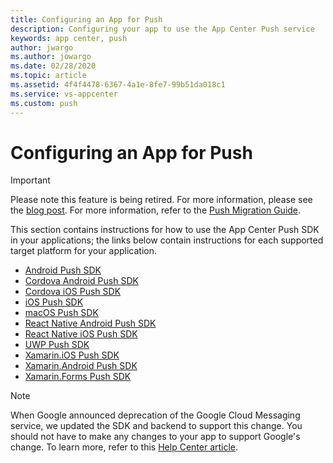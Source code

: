 ```yaml
---
title: Configuring an App for Push
description: Configuring your app to use the App Center Push service
keywords: app center, push
author: jwargo
ms.author: jowargo
ms.date: 02/28/2020
ms.topic: article
ms.assetid: 4f4f4478-6367-4a1e-8fe7-99b51da018c1
ms.service: vs-appcenter
ms.custom: push
---
```


# Configuring an App for Push

> [!IMPORTANT]
> Please note this feature is being retired. For more information, please see the [blog post](https://devblogs.microsoft.com/appcenter/app-center-mbaas-retirement/). For more information, refer to the [Push Migration Guide](~/migration/push/index.md).

This section contains instructions for how to use the App Center Push SDK in your applications; the links below contain instructions for each supported target platform for your application.

+ [Android Push SDK](~/sdk/push/android.md)
+ [Cordova Android Push SDK](~/sdk/push/cordova-android.md)
+ [Cordova iOS Push SDK](~/sdk/push/cordova-ios.md)
+ [iOS Push SDK](~/sdk/push/ios.md)
+ [macOS Push SDK](~/sdk/push/macos.md)
+ [React Native Android Push SDK](~/sdk/push/react-native-android.md)
+ [React Native iOS Push SDK](~/sdk/push/react-native-ios.md)
+ [UWP Push SDK](~/sdk/push/uwp.md)
+ [Xamarin.iOS Push SDK](~/sdk/push/xamarin-ios.md)
+ [Xamarin.Android Push SDK](~/sdk/push/xamarin-android.md)
+ [Xamarin.Forms Push SDK](~/sdk/push/xamarin-forms.md)

> [!NOTE]
> When Google announced deprecation of the Google Cloud Messaging service, we updated the SDK and backend to support this change. You should not have to make any changes to your app to support Google's change. To learn more, refer to this [Help Center article](https://intercom.help/appcenter/push/google-gcm-to-fcm-migration).
